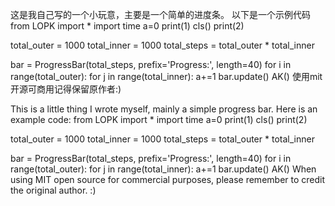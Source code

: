 这是我自己写的一个小玩意，主要是一个简单的进度条。
以下是一个示例代码
from LOPK import *
import time
a=0
print(1)
cls()
print(2)

total_outer = 1000
total_inner = 1000
total_steps = total_outer * total_inner

bar = ProgressBar(total_steps, prefix='Progress:', length=40)
for i in range(total_outer):
    for j in range(total_inner):
        a+=1
        bar.update()
AK()
使用mit开源可商用记得保留原作者:)

This is a little thing I wrote myself, mainly a simple progress bar.
Here is an example code: from LOPK import *
import time
a=0
print(1)
cls()
print(2)


total_outer = 1000
total_inner = 1000
total_steps = total_outer * total_inner


bar = ProgressBar(total_steps, prefix='Progress:', length=40)
for i in range(total_outer):
for j in range(total_inner):
a+=1
bar.update()
AK()
When using MIT open source for commercial purposes, please remember to credit the original author. :)